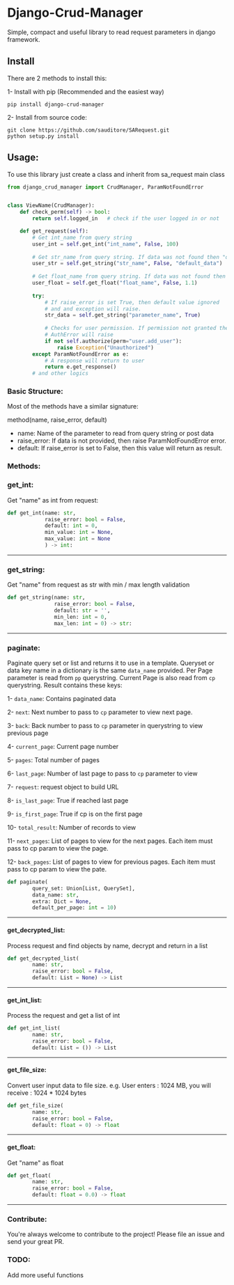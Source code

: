 # Django-Crud-Manager
Simple, compact and useful library to read request parameters in django framework. 

## Install
There are 2 methods to install this:

1- Install with pip (Recommended and the easiest way)
```
pip install django-crud-manager
```

2- Install from source code:
```
git clone https://github.com/sauditore/SARequest.git
python setup.py install
```

## Usage:
To use this library just create a class and inherit from sa_request main class

```python
from django_crud_manager import CrudManager, ParamNotFoundError


class ViewName(CrudManager):
    def check_perm(self) -> bool:
        return self.logged_in   # check if the user logged in or not

    def get_request(self):
        # Get int_name from query string
        user_int = self.get_int("int_name", False, 100)
        
        # Get str_name from query string. If data was not found then "default_data" will return
        user_str = self.get_string("str_name", False, "default_data")
        
        # Get float_name from query string. If data was not found then 1.1 will return
        user_float = self.get_float("float_name", False, 1.1)
        
        try:
            # If raise_error is set True, then default value ignored
            # and and exception will raise.
            str_data = self.get_string("parameter_name", True)
            
            # Checks for user permission. If permission not granted then
            # AuthError will raise
            if not self.authorize(perm="user.add_user"):
                raise Exception("Unauthorized")
        except ParamNotFoundError as e:
            # A response will return to user
            return e.get_response()
        # and other logics
```

### Basic Structure:
Most of the methods have a similar signature:

method(name, raise_error, default)

<ul>
<li>
name: Name of the parameter to read from query string or post data
</li>
<li>
raise_error: If data is not provided, then raise ParamNotFoundError error.
</li>
<li>default: If raise_error is set to False, then this value will return as result. </li>
</ul>

### Methods:

### get_int:
Get "name" as int from request:
```python
def get_int(name: str, 
            raise_error: bool = False,
            default: int = 0,
            min_value: int = None,
            max_value: int = None
            ) -> int:

```
<hr/>

### get_string:
Get "name" from request as str with min / max length validation
```python
def get_string(name: str,
               raise_error: bool = False,
               default: str = '',
               min_len: int = 0,
               max_len: int = 0) -> str:
```
<hr/>

### paginate:
Paginate query set or list and returns it to use in a template. Queryset or data key name in a dictionary is
the same ``data_name`` provided. Per Page parameter is read from ``pp`` querystring. Current Page is also
read from ``cp`` querystring.
Result contains these keys:

1- ``data_name``: Contains paginated data

2- ``next``: Next number to pass to ``cp`` parameter to view next page.

3- ``back``: Back number to pass to ``cp`` parameter in querystring to view previous page

4- ``current_page``: Current page number

5- ``pages``: Total number of pages

6- ``last_page``: Number of last page to pass to ``cp`` parameter to view

7- ``request``: request object to build URL

8- ``is_last_page``: True if reached last page

9- ``is_first_page``: True if cp is on the first page

10- ``total_result``: Number of records to view

11- ``next_pages``: List of pages to view for the next pages. Each item must pass to cp param to view the page.

12- ``back_pages``: List of pages to view for previous pages. Each item must pass to cp param to view the pate.


```python
def paginate(
        query_set: Union[List, QuerySet],
        data_name: str,
        extra: Dict = None,
        default_per_page: int = 10)
```
<hr/>

#### get_decrypted_list:
Process request and find objects by name, decrypt and return in a list
```python
def get_decrypted_list(
        name: str,
        raise_error: bool = False,
        default: List = None) -> List
```
<hr/>

#### get_int_list:
Process the request and get a list of int
```python
def get_int_list(
        name: str, 
        raise_error: bool = False, 
        default: List = ()) -> List
```
<hr/>

#### get_file_size:
Convert user input data to file size. e.g. User enters : 1024 MB, you will receive : 1024 * 1024 bytes

```python
def get_file_size(
        name: str,
        raise_error: bool = False, 
        default: float = 0) -> float
```
<hr/>

#### get_float:
Get "name" as float

```python
def get_float(
        name: str,
        raise_error: bool = False,
        default: float = 0.0) -> float
```

<hr/>

### Contribute:
You're always welcome to contribute to the project! Please file an issue and send your great PR.

### TODO:
Add more useful functions 
